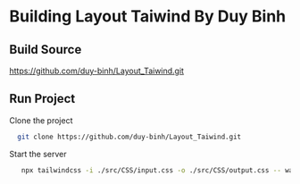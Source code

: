 # Building Layout Taiwind By Duy Binh

## Build Source

https://github.com/duy-binh/Layout_Taiwind.git

## Run Project 

Clone the project

```bash
  git clone https://github.com/duy-binh/Layout_Taiwind.git
```

Start the server

```bash
   npx tailwindcss -i ./src/CSS/input.css -o ./src/CSS/output.css -- watch
```
